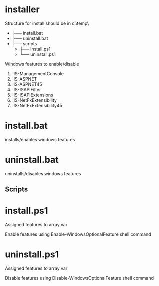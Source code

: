 # installer
Structure for install should be in c:\temp\

* ├── install.bat 
* ├── uninstall.bat
* ├── scripts
  * ├── install.ps1
  * └── uninstall.ps1

Windows features to enable/disable
1. IIS-ManagementConsole
2. IIS-ASPNET 
3. IIS-ASPNET45
4. IIS-ISAPIFilter
5. IIS-ISAPIExtensions
6. IIS-NetFxExtensibility
7. IIS-NetFxExtensibility45

# install.bat
installs/enables windows features

# uninstall.bat
uninstalls/disables windows features

## Scripts

# install.ps1
Assigned features to array var

Enable features using Enable-WindowsOptionalFeature shell command

# uninstall.ps1
Assigned features to array var

Disable features using Disable-WindowsOptionalFeature shell command
